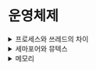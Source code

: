 # 운영체제

<details>
<summary>프로세스와 쓰레드의 차이</summary>
<div>
### cpu 관점

쓰레드간 스위칭시 스택 영역만 비워주면 되서 스위칭 비용이 상대적으로 저렴합니다.(캐시 메모리를 비우지 않습니다)

프로세스간에는 스위칭 시 전체 영역을 바꿔주어야합니다. 오버헤드가 큽니다.

### 메모리 관점
스레드 사이에는 스택을 제외한 영역이 공유되고 있습니다.

따라서 쓰레드간 통신은 해당 영역을 통해 이루어 집니다.(쉽다)

프로세스간에는 서로 공유되는 영역이 없습니다.

프로세스 간의 통신에는 IPC라는 특별한 방법이 필요합니다.

IPC에는 공유 메모리, 파이프, 소켓 등의 방법이 있습니다.

공유 메모리 : 할당된 가상 메모리의 주소를 따라가면 두 프로세스가 서로 같은 물리 메모리 공간을 가르키고있는 방식입니다.

파이프 : 한 프로세스는 어떤 파일에 쓰기만하고, 다른 프로세스는 해당 파일을 읽기만 하면 단방향 파이프입니다. 이런게 2개 있으면 양방향이 됩니다.

소켓 : 소켓을 통해 프로세스간에 통신하는 방법입니다. 각 프로세스는 포트 번호로 구분됩니다.

127.0.0.1 이런식으로 ip 주소를 설정하고 통신하게 되는데 루프백을 ip 레이어에서 처리하기 때문에 오버헤드가 조금 있습니다.  

</div>
</details>

<details>
<summary>세마포어와 뮤텍스</summary>
<div>
뮤텍스 :  하나의 자원에 하나만 접근 가능합니다(이진 세마포어라고도 합니다)

세마포어 : 하나의 자원에 k개의 접근을 허용합니다

이 둘은 적용 대상에 차이가 있을 수 있습니다.

리눅스에서는 세마포어는 파일로, 뮤텍스는 변수로 구현되기에 각각 프로세스, 쓰레드에 적용됩니다.

단, 결국 이 둘은 원리적인 내용이라 구현 방식은 충분히 달라질 수 있습니다.

</div>
</details>

<details>
<summary>메모리</summary>
<div>

### 가상 메모리
실제 메모리의 물리주소 대신 가상 주소를 할당하여 사용하는 방식입니다.

이를 통해 더 큰 메모리 공간을 사용할 수 있게 됩니다.(가상 주소는 프로세스마다 독립적으로 할당되어 **서로 침범 못하게만들어 줍니다**)

가상 주소를 실제로 바인딩하는 타이밍은 3가지로 컴파일, 로드, 런타임(mmu라는 별도의 HW 필요)이 있습니다.

### 메모리 관리 기법

연속 할당 : 고정(메모리 공간을 미리 특정 크기로 나눔), 가변(메모리를 프로세스 단위로 짜름)

가변할당시에는 외부 단편화 문제가 발생합니다. 작은 프로세스 여러개를 할당하고 빼면 메모리에는 작은 hole이 우후죽순으로 생기는데요

이런 공간들을 모으면(컴팩션) 할당 할 수 있는 프로세스가 있지만 실제로는 그렇지 못한 문제입니다.

따라서 프로세스를 어떤 hole에 넣을지 3가지 방식이 있습니다.(first, best, worst)

불연속 할당 : 페이징(프로세스를 특정 크기로 짜름), 세그멘테이션(프로세스를 코드, 스택, 힙 등의 단위로 짜름), 페이지드 세그멘테이션(세그멘테이션을 페이지 단위로 짜름)

### 페이징

프로세스마다 페이지 테이블을 들고 있다.(컨텍스트 스위칭시 이것도 바꿈)

디멘드 페이징 : 요구된 페이지만 메모리에 올리는 기법, 페이지를 페이지 테이블에서 찾고, 없으면 운영체제에게 가져다 달라고 요구(이때 트랩)

(보통 프로그램의 특정 영영이 유독 많이 사용됩니다 -> 지역성, 디멘드 페이징은 지역성을 잘 활용합니다)

스토리지에서 페이지 가져와서 물리 메모리에 올리고 페이지 테이블에 기록

페이지 교체 : FIFO, LRU, LFU 등이 있습니다.

페이지 교체는 운영체제 개입이 없이 이루어집니다.(페이지 폴트가 발생해야 운영체제 개입)

따라서 FIFO, LRU, LFU 이런 친구들은 구현이 어렵습니다.

대신 clock 알고리즘을 이용합니다.

참조된 페이지를 원형으로 쭉 이어둡니다. 시작부터 끝까지 돌면서 참조 비트를 1은 0으로 0은 교체시킵니다.

이 단순한 방식은 LRU와 비슷한 시간복잡도를 갖는다고 알려져있습니다.(강의내용...)

</div>
</details>